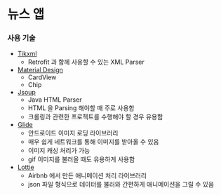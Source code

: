 # 뉴스 앱

### 사용 기술
- [Tikxml](https://github.com/Tickaroo/tikxml)
    - Retrofit 과 함께 사용할 수 있는 XML Parser
- [Material Design](https://m2.material.io/design)
    - CardView
    - Chip
- [Jsoup](https://jsoup.org/)
    - Java HTML Parser
    - HTML 을 Parsing 해야할 때 주로 사용함
    - 크롤링과 관련한 프로젝트를 수행해야 할 경우 유용함
- [Glide](https://bumptech.github.io/glide/)
    - 안드로이드 이미지 로딩 라이브러리
    - 매우 쉽게 네트워크를 통해 이미지를 받아올 수 있음
    - 이미지 캐싱 처리가 가능
    - gif 이미지를 불러올 때도 유용하게 사용함
- [Lottie](https://airbnb.io/lottie/#/)
    - Airbnb 에서 만든 애니메이션 처리 라이브러리
    - json 파일 형식으로 데이터를 불러와 간편하게 애니메이션을 그릴 수 있음